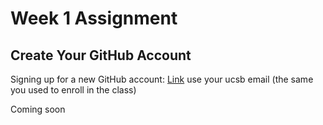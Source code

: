 # Week 1 Assignment

## Create Your GitHub Account

Signing up for a new GitHub account: [Link](https://docs.github.com/en/get-started/signing-up-for-github/signing-up-for-a-new-github-account) use your ucsb email (the same you used to enroll in the class)

Coming soon